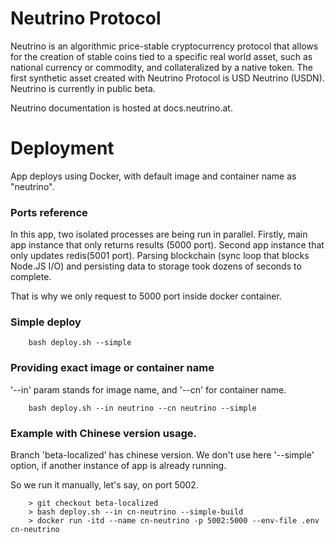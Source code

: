 # Neutrino Protocol

Neutrino is an algorithmic price-stable cryptocurrency protocol that allows for the creation of stable coins tied to a specific real world asset, such as national currency or commodity, and collateralized by a native token. The first synthetic asset created with Neutrino Protocol is USD Neutrino (USDN). Neutrino is currently in public beta.

Neutrino documentation is hosted at docs.neutrino.at.

# Deployment

App deploys using Docker, with default image and container name as "neutrino".


### Ports reference

In this app, two isolated processes are being run in parallel.
Firstly, main app instance that only returns results (5000 port).
Second app instance that only updates redis(5001 port).
Parsing blockchain (sync loop that blocks Node.JS I/O) and persisting data to storage took dozens of seconds to complete. 

That is why we only request to 5000 port inside docker container.

### Simple deploy
```
    bash deploy.sh --simple
```

### Providing exact image or container name

'--in' param stands for image name, and '--cn' for container name.

```
    bash deploy.sh --in neutrino --cn neutrino --simple
```

### Example with Chinese version usage.

Branch 'beta-localized' has chinese version. We don't use here '--simple'
option, if another instance of app is already running. 

So we run it manually, let's say, on port 5002. 

```
    > git checkout beta-localized
    > bash deploy.sh --in cn-neutrino --simple-build
    > docker run -itd --name cn-neutrino -p 5002:5000 --env-file .env cn-neutrino
```